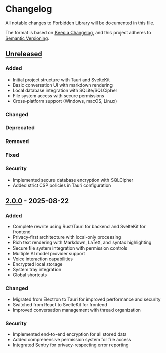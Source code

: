 # Changelog

All notable changes to Forbidden Library will be documented in this file.

The format is based on [Keep a Changelog](https://keepachangelog.com/en/1.0.0/),
and this project adheres to [Semantic Versioning](https://semver.org/spec/v2.0.0.html).

## [Unreleased]

### Added

- Initial project structure with Tauri and SvelteKit
- Basic conversation UI with markdown rendering
- Local database integration with SQLite/SQLCipher
- File system access with secure permissions
- Cross-platform support (Windows, macOS, Linux)

### Changed

### Deprecated

### Removed

### Fixed

### Security

- Implemented secure database encryption with SQLCipher
- Added strict CSP policies in Tauri configuration

## [2.0.0] - 2025-08-22

### Added

- Complete rewrite using Rust/Tauri for backend and SvelteKit for frontend
- Privacy-first architecture with local-only processing
- Rich text rendering with Markdown, LaTeX, and syntax highlighting
- Secure file system integration with permission controls
- Multiple AI model provider support
- Voice interaction capabilities
- Encrypted local storage
- System tray integration
- Global shortcuts

### Changed

- Migrated from Electron to Tauri for improved performance and security
- Switched from React to SvelteKit for frontend
- Improved conversation management with thread organization

### Security

- Implemented end-to-end encryption for all stored data
- Added comprehensive permission system for file access
- Integrated Sentry for privacy-respecting error reporting

[Unreleased]: https://github.com/sorrowscry86/forbidden-library-native/compare/v2.0.0...HEAD
[2.0.0]: https://github.com/sorrowscry86/forbidden-library-native/releases/tag/v2.0.0
